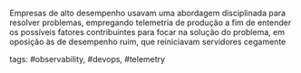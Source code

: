 Empresas de alto desempenho usavam uma abordagem disciplinada para resolver problemas, empregando telemetria de produção a fim de entender os possíveis fatores contribuintes para focar na solução do problema, em oposição às de desempenho ruim, que reiniciavam servidores cegamente

tags: #observability, #devops, #telemetry
